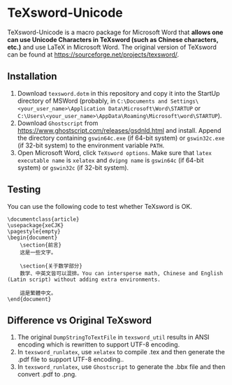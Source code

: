 # TeXsword-Unicode

TeXsword-Unicode is a macro package for Microsoft Word that **allows one can use Unicode Characters in TeXsword (such as Chinese characters, etc.)** and use LaTeX in Microsoft Word. The original version of TeXsword can be found at https://sourceforge.net/projects/texsword/.

## Installation

1. Download `texsword.dotm` in this repository and copy it into the StartUp directory of MSWord (probably, in `C:\Documents and Settings\<your_user_name>\Application Data\Microsoft\Word\STARTUP` or `C:\Users\<your_user_name>\AppData\Roaming\Microsoft\word\STARTUP`).
2. Download `Ghostscript` from https://www.ghostscript.com/releases/gsdnld.html and install. Append the directory containing `gswin64c.exe` (if 64-bit system) or `gswin32c.exe` (if 32-bit system) to the environment variable `PATH`.
3. Open Microsoft Word, click `TeXsword options`. Make sure that `latex executable name` is `xelatex` and `dvipng name` is `gswin64c` (if 64-bit system) or `gswin32c` (if 32-bit system).

## Testing

You can use the following code to test whether TeXsword is OK.

```
\documentclass{article}
\usepackage{xeCJK}
\pagestyle{empty}
\begin{document}
	\section{前言}
	这是一些文字。
	
	\section{关于数学部分}
	数学、中英文皆可以混排。You can intersperse math, Chinese and English (Latin script) without adding extra environments.
	
	這是繁體中文。
\end{document}
```

## Difference vs Original TeXsword

1. The original `DumpStringToTextFile` in `texsword_util` results in ANSI encoding which is rewritten to support UTF-8 encoding.
2. In `texsword_runlatex`, use `xelatex` to compile .tex and then generate the .pdf file to support UTF-8 encoding..
3. In `texsword_runlatex`, use `Ghostscript` to generate the .bbx file and then convert .pdf to .png.
